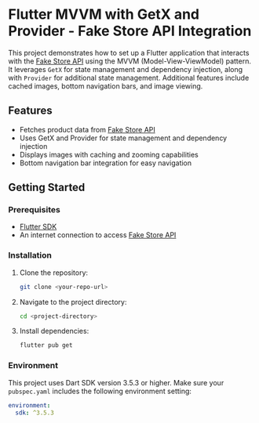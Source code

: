 # Flutter MVVM with GetX and Provider - Fake Store API Integration

This project demonstrates how to set up a Flutter application that interacts with the [Fake Store API](https://fakestoreapi.com/products) using the MVVM (Model-View-ViewModel) pattern. It leverages `GetX` for state management and dependency injection, along with `Provider` for additional state management. Additional features include cached images, bottom navigation bars, and image viewing.

## Features

- Fetches product data from [Fake Store API](https://fakestoreapi.com/products)
- Uses GetX and Provider for state management and dependency injection
- Displays images with caching and zooming capabilities
- Bottom navigation bar integration for easy navigation

## Getting Started

### Prerequisites

- [Flutter SDK](https://flutter.dev/docs/get-started/install)
- An internet connection to access [Fake Store API](https://fakestoreapi.com/products)

### Installation

1. Clone the repository:
    ```bash
    git clone <your-repo-url>
    ```
   
2. Navigate to the project directory:
    ```bash
    cd <project-directory>
    ```

3. Install dependencies:
    ```bash
    flutter pub get
    ```

### Environment

This project uses Dart SDK version 3.5.3 or higher. Make sure your `pubspec.yaml` includes the following environment setting:

```yaml
environment:
  sdk: ^3.5.3
